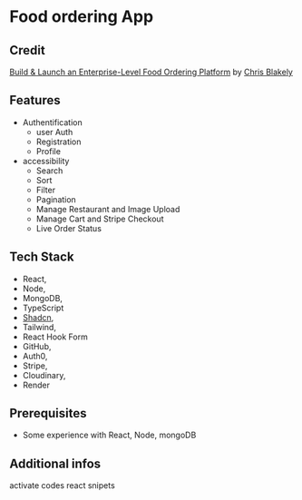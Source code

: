 # Food ordering App

## Credit

[Build &amp; Launch an Enterprise-Level Food Ordering Platform]() by [Chris Blakely](https://www.youtube.com/@ChrisBlakely)

## Features

- Authentification
  - user Auth
  - Registration
  - Profile
- accessibility
  - Search
  - Sort
  - Filter
  - Pagination
  - Manage Restaurant and Image Upload
  - Manage Cart and Stripe Checkout
  - Live Order Status

## Tech Stack

- React,
- Node,
- MongoDB,
- TypeScript
- [Shadcn](https://ui.shadcn.com),
- Tailwind,
- React Hook Form
- GitHub,
- Auth0,
- Stripe,
- Cloudinary,
- Render

## Prerequisites

- Some experience with React, Node, mongoDB

## Additional infos

activate codes react snipets
